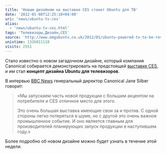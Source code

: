 ```yaml
---
title: 'Новым дизайном на выставке CES станет Ubuntu для ТВ'
date: '2012-01-08T12:25:10+04:00'
uri: 'news/ubuntu-tv-ces'
alias: 
  - 'news/ubuntu-tv-ces.html'
tags: 'Телевизоры,Дизайн,CES'
source: 'http://www.omgubuntu.co.uk/2012/01/ubuntu-powered-tv-to-be-revealed-at-ces/'
unixtime: 1326011110
visits: 2551
---
```

Стало известно о новом загадочном дизайне, который компания Canonical собирается демонстрировать на предстоящей [выставке CES](news/canonical-show-ubuntu-concept-design), и им стал **концепт дизайна Ubuntu для телевизоров**.

В интервью [BBC News](http://www.bbc.co.uk/news/technology-16415136) генеральный директор Canonical Jane Silber говорит:

> «Мы запускаем часть новой продукции с большим акцентом на потребителя и CES отличное место для этого.
> 
> Это очень большая выставка имеющие свои за и против. С одной стороны легко потеряться в шуме, но с другой это очень важное промышленное событие. И оно является главным для производителей планирующих запуск продукции в наступившем году.»

Более подробно об новом дизайне можно будет узнать в течение этой недели.
